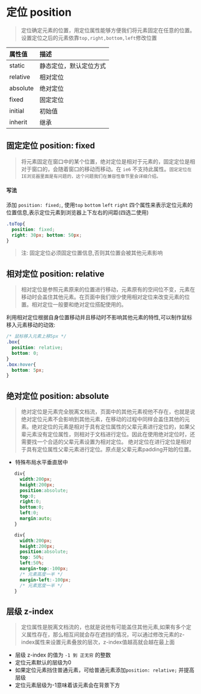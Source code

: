 # 定位 position

> 定位确定元素的位置，用定位属性能够方便我们将元素固定在任意的位置。设置定位之后的元素依靠`top,right,bottom,left`修改位置

| 属性值   | 描述                   |
| :------- | :--------------------- |
| static   | 静态定位，默认定位方式 |
| relative | 相对定位               |
| absolute | 绝对定位               |
| fixed    | 固定定位               |
| initial  | 初始值                 |
| inherit  | 继承                   |

## 固定定位 position: fixed

> 将元素固定在窗口中的某个位置，绝对定位是相对于元素的，固定定位是相对于窗口的，会随着窗口的移动而移动。在 `ie6` 不支持此属性。`固定定位在IE浏览器里面是有问题的，这个问题我们在兼容性章节里会详细介绍。`

#### 写法

添加 `position: fixed;`, 使用`top` `bottom` `left` `right` 四个属性来表示定位元素的位置信息,表示定位元素到浏览器上下左右的间距(四选二使用)

```css
.toTop{
  position: fixed;
  right: 30px; bottom: 50px;
}
```

> 注: 固定定位必须固定位置信息,否则其位置会被其他元素影响

## 相对定位 position: relative

> 相对定位是参照元素原来的位置进行移动，元素原有的空间位不变，元素在移动时会盖住其他元素。在页面中我们很少使用相对定位来改变元素的位置。相对定位一般要和绝对定位搭配使用的。

利用相对定位根据自身位置移动并且移动时不影响其他元素的特性,可以制作鼠标移入元素移动的动效:

```css
/* 鼠标移入元素上移5px */
.box{
  position: relative;
  bottom: 0;
}
.box:hover{
  bottom: 5px;
}
```

## 绝对定位 position: absolute

> 绝对定位是元素完全脱离文档流，页面中的其他元素视他不存在，也就是说绝对定位元素不会影响到其他元素，在移动的过程中同样会盖住其他的元素。绝对定位的元素是相对于具有定位属性的父辈元素进行定位的，如果父辈元素没有定位属性，则相对于文档进行定位。因此在使用绝对定位时，还需要找一个合适的父辈元素设置为相对定位。
> 绝对定位在进行定位是相对于具有定位属性父辈元素进行定位。原点是父辈元素padding开始的位置。

- 特殊布局水平垂直居中

```css
   div{
     width:200px;
     height:200px;
     position:absolute;
     top:0;
     right:0;
     bottom:0;
     left:0;
     margin:auto;
   }

   div{
     width:200px;
     height:200px;
     position:absolute;
     top: 50%;
     left:50%;
     margin-top:-100px;
     /* 元素高度一半 */
     margin-left:-100px;
     /* 元素宽度一半 */
   }
```

## 层级 z-index

> 定位属性是脱离文档流的，也就是说他有可能盖住其他元素,如果有多个定义属性存在，那么相互间就会存在遮挡的情况，可以通过修改元素的z-index属性来设置元素叠放的层次，z-index值越高就会越在最上面

- 层级 z-index 的值为 `-1 到 正无穷` 的整数
- 定位元素默认的层级为0
- 如果定位元素挡住普通元素，可给普通元素添加`position: relative;` 并提高层级
- 定位元素层级为-1意味着该元素会在背景下方